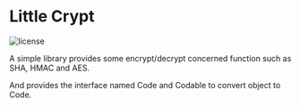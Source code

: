 # Little Crypt

![license](https://img.shields.io/github/license/XilongYang/little_crypt)



A simple library provides some encrypt/decrypt concerned function such as SHA, HMAC and AES.

And provides the interface named Code and Codable to convert object to Code.
